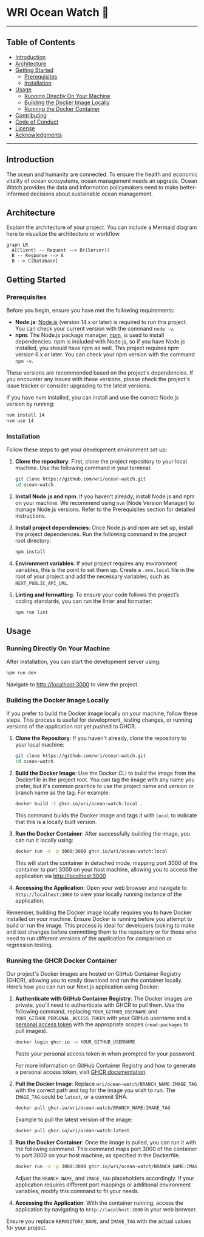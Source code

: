 # WRI Ocean Watch 🌊

---
## Table of Contents
- [Introduction](#introduction)
- [Architecture](#architecture)
- [Getting Started](#getting-started)
    - [Prerequisites](#prerequisites)
    - [Installation](#installation)
- [Usage](#usage)
    - [Running Directly On Your Machine](#running-directly-on-your-machine) 
    - [Building the Docker Image Locally](#building-the-docker-image-locally)
    - [Running the Docker Container](#running-the-docker-container) 
- [Contributing](#contributing)
- [Code of Conduct](#code-of-conduct)
- [License](#license)
- [Acknowledgments](#acknowledgments)
----
## Introduction
The ocean and humanity are connected. To ensure the health and economic vitality of ocean ecosystems, ocean management needs an upgrade. Ocean Watch provides the data and information policymakers need to make better-informed decisions about sustainable ocean management.

## Architecture
Explain the architecture of your project. You can include a Mermaid diagram here to visualize the architecture or workflow.

```mermaid
graph LR
  A[Client] -- Request --> B((Server))
  B -- Response --> A
  B --> C[Database]
```

## Getting Started
### Prerequisites
Before you begin, ensure you have met the following requirements:
- **Node.js**: [Node.js](https://nodejs.org/) (version 14.x or later) is required to run this project. You can check your current version with the command `node -v`.
- **npm**: The Node.js package manager, [npm](https://npmjs.com/), is used to install dependencies. npm is included with Node.js, so if you have Node.js installed, you should have npm as well. This project requires npm version 6.x or later. You can check your npm version with the command `npm -v`.

These versions are recommended based on the project's dependencies. If you encounter any issues with these versions, please check the project's issue tracker or consider upgrading to the latest versions.

If you have nvm installed, you can install and use the correct Node.js version by running:
```bash
nvm install 14
nvm use 14
```

### Installation
Follow these steps to get your development environment set up:

1. **Clone the repository**: First, clone the project repository to your local machine. Use the following command in your terminal:
   ```bash
   git clone https://github.com/wri/ocean-watch.git
   cd ocean-watch
   ```

2. **Install Node.js and npm**: If you haven’t already, install Node.js and npm on your machine. We recommend using `nvm` (Node Version Manager) to manage Node.js versions. Refer to the Prerequisites section for detailed instructions.

3. **Install project dependencies**: Once Node.js and npm are set up, install the project dependencies. Run the following command in the project root directory:
   ```bash
   npm install
   ```

4. **Environment variables**: If your project requires any environment variables, this is the point to set them up. Create a `.env.local` file in the root of your project and add the necessary variables, such as `NEXT_PUBLIC_API_URL`.

5. **Linting and formatting**: To ensure your code follows the project’s coding standards, you can run the linter and formatter:
   ```bash
   npm run lint
   ```

## Usage
### Running Directly On Your Machine
After installation, you can start the development server using:
```bash
npm run dev
```
Navigate to [http://localhost:3000](http://localhost:3000) to view the project.

### Building the Docker Image Locally

If you prefer to build the Docker image locally on your machine, follow these steps. This process is useful for development, testing changes, or running versions of the application not yet pushed to GHCR.

1. **Clone the Repository**: If you haven't already, clone the repository to your local machine:

    ```bash
    git clone https://github.com/wri/ocean-watch.git
    cd ocean-watch
    ```
   
2. **Build the Docker Image**: Use the Docker CLI to build the image from the Dockerfile in the project root. You can tag the image with any name you prefer, but it's common practice to use the project name and version or branch name as the tag. For example:

    ```bash
    docker build -t ghcr.io/wri/ocean-watch:local .
    ```

   This command builds the Docker image and tags it with `local` to indicate that this is a locally built version.

3. **Run the Docker Container**: After successfully building the image, you can run it locally using:

    ```bash
    docker run -d -p 3000:3000 ghcr.io/wri/ocean-watch:local
    ```

   This will start the container in detached mode, mapping port 3000 of the container to port 3000 on your host machine, allowing you to access the application via [http://localhost:3000](http://localhost:3000)

4. **Accessing the Application**: Open your web browser and navigate to `http://localhost:3000` to view your locally running instance of the application.

Remember, building the Docker image locally requires you to have Docker installed on your machine. Ensure Docker is running before you attempt to build or run the image. This process is ideal for developers looking to make and test changes before committing them to the repository or for those who need to run different versions of the application for comparison or regression testing.

### Running the GHCR Docker Container

Our project's Docker images are hosted on GitHub Container Registry (GHCR), allowing you to easily download and run the container locally. Here’s how you can run our Next.js application using Docker:

1. **Authenticate with GitHub Container Registry**: The Docker images are private, you'll need to authenticate with GHCR to pull them. Use the following command, replacing `YOUR_GITHUB_USERNAME` and `YOUR_GITHUB_PERSONAL_ACCESS_TOKEN` with your GitHub username and a [personal access token](https://github.com/settings/tokens) with the appropriate scopes (`read:packages` to pull images).

    ```bash
    docker login ghcr.io -u YOUR_GITHUB_USERNAME
    ```
   Paste your personal access token in when prompted for your password.

   For more information on GitHub Container Registry and how to generate a personal access token, visit [GHCR documentation](https://docs.github.com/en/packages/working-with-a-github-packages-registry/working-with-the-container-registry).

2. **Pull the Docker Image**: Replace `wri/ocean-watch/BRANCH_NAME:IMAGE_TAG` with the correct path and tag for the image you wish to run. The `IMAGE_TAG` could be `latest`, or a commit SHA.

    ```bash
    docker pull ghcr.io/wri/ocean-watch/BRANCH_NAME:IMAGE_TAG
    ```

   Example to pull the latest version of the image:

    ```bash
    docker pull ghcr.io/wri/ocean-watch:latest
    ```

3. **Run the Docker Container**: Once the image is pulled, you can run it with the following command. This command maps port 3000 of the container to port 3000 on your host machine, as specified in the Dockerfile.

    ```bash
    docker run -d -p 3000:3000 ghcr.io/wri/ocean-watch/BRANCH_NAME:IMAGE_TAG
    ```

   Adjust the `BRANCH_NAME`, and `IMAGE_TAG` placeholders accordingly. If your application requires different port mappings or additional environment variables, modify this command to fit your needs.

4. **Accessing the Application**: With the container running, access the application by navigating to `http://localhost:3000` in your web browser.

Ensure you replace `REPOSITORY_NAME`, and `IMAGE_TAG` with the actual values for your project.


